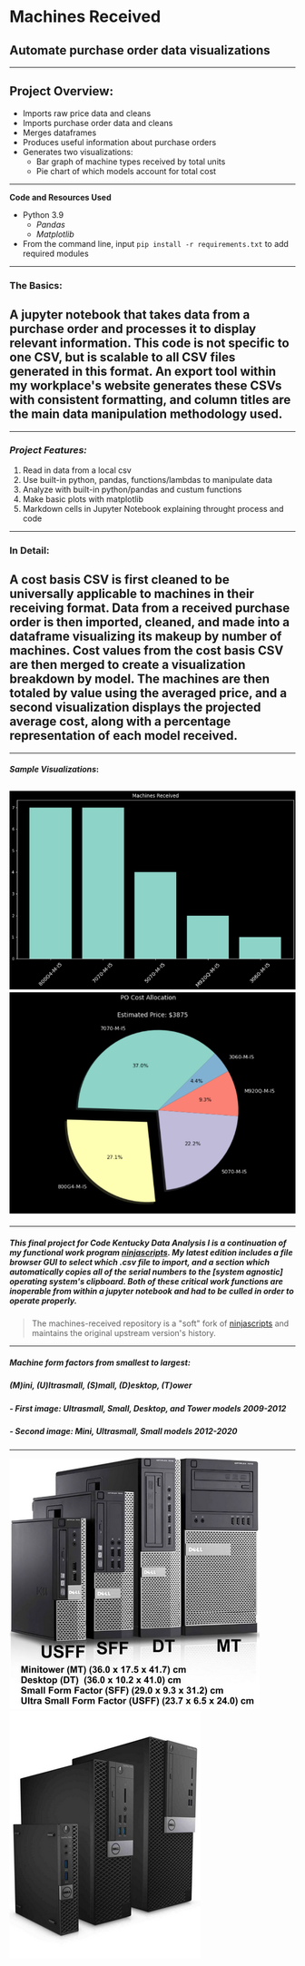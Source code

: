 # Machines Received

## Automate purchase order data visualizations
---
## Project Overview:
- Imports raw price data and cleans
- Imports purchase order data and cleans
- Merges dataframes 
- Produces useful information about purchase orders
- Generates two visualizations:
  - Bar graph of machine types received by total units
  - Pie chart of which models account for total cost
---
**Code and Resources Used**
 - Python 3.9
   - _Pandas_
   - _Matplotlib_
 - From the command line, input `pip install -r requirements.txt` to add required modules
---
### **The Basics:**
A jupyter notebook that takes data from a purchase order and processes it to display relevant information. This code is not specific to one CSV, but is scalable to all CSV files generated in this format. An export tool within my workplace's website generates these CSVs with consistent formatting, and column titles are the main data manipulation methodology used.
---
---
### ***Project Features:***
1. Read in data from a local csv
2. Use built-in python, pandas, functions/lambdas to manipulate data
3. Analyze with built-in python/pandas and custum functions
4. Make basic plots with matplotlib
5. Markdown cells in Jupyter Notebook explaining throught process and code
---
### **In Detail:**
 A cost basis CSV is first cleaned to be universally applicable to machines in their receiving format. Data from a received purchase order is then imported, cleaned, and made into a dataframe visualizing its makeup by number of machines. Cost values from the cost basis CSV are then merged to create a visualization breakdown by model. The machines are then totaled by value using the averaged price, and a second visualization displays the projected average cost, along with a percentage representation of each model received.
---
---
#### *Sample Visualizations*:
![sample-bar](./assets/readme-img-source/sample-bar.png)
![sample-pie](./assets/readme-img-source/sample-pie.png)
---
---
##### This final project for Code Kentucky Data Analysis I is a continuation of my functional work program [ninjascripts](https://github.com/keith-flynn/ninjascripts/). My latest edition includes a file browser GUI to select which .csv file to import, and a section which automatically copies all of the serial numbers to the [system agnostic] operating system's clipboard. Both of these critical work functions are inoperable from within a jupyter notebook and had to be culled in order to operate properly. 
> The machines-received repository is a "soft" fork of [ninjascripts](https://github.com/keith-flynn/ninjascripts/) and maintains the original upstream version's history.
---
##### **Machine form factors from smallest to largest:**
##### (**M**)ini, (**U**)ltrasmall, (**S**)mall,  (**D**)esktop, (**T**)ower
##### *- First image: Ultrasmall, Small, Desktop, and Tower models 2009-2012*
##### *- Second image: Mini, Ultrasmall, Small models 2012-2020*
---
![sample-usdt](./assets/readme-img-source/sample-form-factors.png)
![sample-msd](./assets/readme-img-source/sample-form-factors2.png)